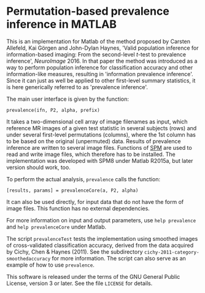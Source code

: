 # Permutation-based prevalence inference in MATLAB

This is an implementation for Matlab of the method proposed by Carsten Allefeld, Kai Görgen and John-Dylan Haynes, 'Valid population inference for information-based imaging: From the second-level *t*-test to prevalence inference', *NeuroImage* 2016. In that paper the method was introduced as a way to perform population inference for classification accuracy and other information-like measures, resulting in 'information prevalence inference'. Since it can just as well be applied to other first-level summary statistics, it is here generically referred to as 'prevalence inference'.

The main user interface is given by the function:

    prevalence(ifn, P2, alpha, prefix)

It takes a two-dimensional cell array of image filenames as input, which reference MR images of a given test statistic in several subjects (rows) and under several first-level permutations (columns), where the 1st column has to be based on the original (unpermuted) data. Results of prevalence inference are written to several image files. Functions of [SPM](http://www.fil.ion.ucl.ac.uk/spm/) are used to read and write image files, which therefore has to be installed. The implementation was developed with SPM8 under Matlab R2015a, but later version should work, too.

To perform the actual analysis, `prevalence` calls the function:

    [results, params] = prevalenceCore(a, P2, alpha)

It can also be used directly, for input data that do not have the form of image files. This function has no external dependencies.

For more information on input and output parameters, use `help prevalence` and `help prevalenceCore` under Matlab.

The script `prevalenceTest` tests the implementation using smoothed images of cross-validated classification accuracy, derived from the data acquired by Cichy, Chen & Haynes (2011). See the subdirectory `cichy-2011-category-smoothedaccuracy` for more information. The script can also serve as an example of how to use `prevalence`.

This software is released under the terms of the GNU General Public License, version 3 or later. See the file `LICENSE` for details.
